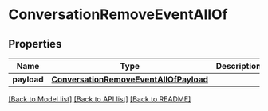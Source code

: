 # ConversationRemoveEventAllOf

## Properties
Name | Type | Description | Notes
------------ | ------------- | ------------- | -------------
**payload** | [**ConversationRemoveEventAllOfPayload**](ConversationRemoveEventAllOfPayload.md) |  | [optional] 

[[Back to Model list]](../README.md#documentation-for-models) [[Back to API list]](../README.md#documentation-for-api-endpoints) [[Back to README]](../README.md)


